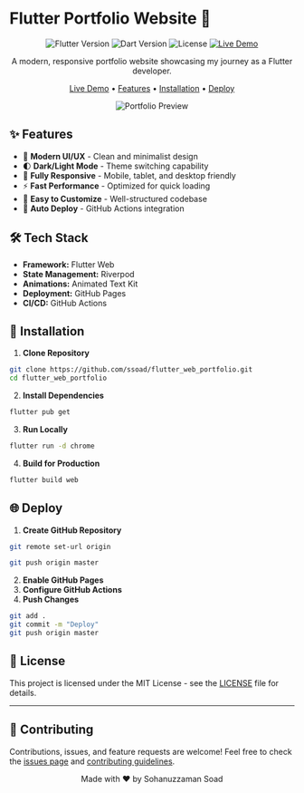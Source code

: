# Flutter Portfolio Website 🚀

<div align="center">

![Flutter Version](https://img.shields.io/badge/Flutter-3.27.1-blue.svg)
![Dart Version](https://img.shields.io/badge/Dart-3.3.1-blue.svg)
![License](https://img.shields.io/badge/license-MIT-purple.svg)
[![Live Demo](https://img.shields.io/badge/demo-live-green.svg)](https://ssoad.github.io/flutter_web_portfolio/)

A modern, responsive portfolio website showcasing my journey as a Flutter developer.

[Live Demo](https://ssoad.github.io/flutter_web_portfolio/) • [Features](#features) • [Installation](#installation) • [Deploy](#deploy)

![Portfolio Preview](assets/images/preview.png)

</div>

## ✨ Features

- 🎨 **Modern UI/UX** - Clean and minimalist design
- 🌓 **Dark/Light Mode** - Theme switching capability
- 📱 **Fully Responsive** - Mobile, tablet, and desktop friendly
- ⚡ **Fast Performance** - Optimized for quick loading
- 🔧 **Easy to Customize** - Well-structured codebase
- 🚀 **Auto Deploy** - GitHub Actions integration

## 🛠️ Tech Stack

- **Framework:** Flutter Web
- **State Management:** Riverpod
- **Animations:** Animated Text Kit
- **Deployment:** GitHub Pages
- **CI/CD:** GitHub Actions

## 🚀 Installation

1. **Clone Repository**
```bash
git clone https://github.com/ssoad/flutter_web_portfolio.git
cd flutter_web_portfolio
```

2. **Install Dependencies**
```bash
flutter pub get
```

3. **Run Locally**
```bash
flutter run -d chrome
```

4. **Build for Production**
```bash
flutter build web
```

## 🌐 Deploy

1. **Create GitHub Repository**
```bash
git remote set-url origin

git push origin master
```

2. **Enable GitHub Pages**
3. **Configure GitHub Actions**
4. **Push Changes**
```bash
git add .
git commit -m "Deploy"
git push origin master
```

## 📝 License

This project is licensed under the MIT License - see the [LICENSE](LICENSE) file for details.

</details>

---

## 🤝 Contributing

Contributions, issues, and feature requests are welcome!
Feel free to check the [issues page](url) and [contributing guidelines](url).

<div align="center">
Made with ❤️ by Sohanuzzaman Soad

</div>
